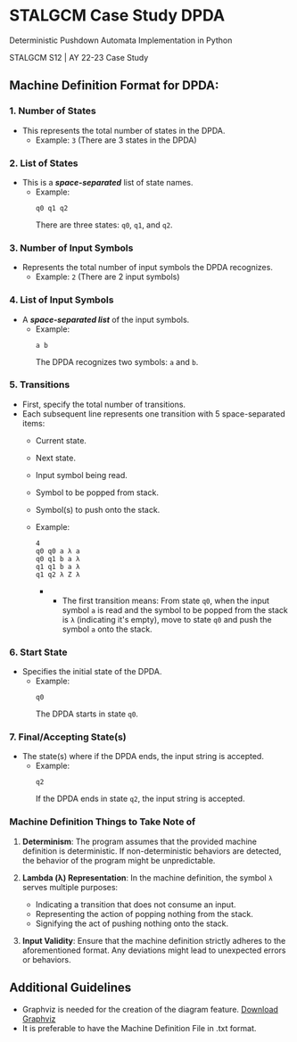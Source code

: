 # STALGCM Case Study DPDA
Deterministic Pushdown Automata Implementation in Python

STALGCM S12 | AY 22-23
Case Study

## Machine Definition Format for DPDA:

### 1. Number of States
- This represents the total number of states in the DPDA.
  - Example: `3` (There are 3 states in the DPDA)

### 2. List of States
- This is a ***space-separated*** list of state names.
  - Example: 
    ```
    q0 q1 q2
    ```
    There are three states: `q0`, `q1`, and `q2`.

### 3. Number of Input Symbols
- Represents the total number of input symbols the DPDA recognizes.
  - Example: `2` (There are 2 input symbols)

### 4. List of Input Symbols
- A ***space-separated list*** of the input symbols.
  - Example: 
    ```
    a b
    ```
    The DPDA recognizes two symbols: `a` and `b`.

### 5. Transitions
- First, specify the total number of transitions.
- Each subsequent line represents one transition with 5 space-separated items:
  - Current state.
  - Next state.
  - Input symbol being read.
  - Symbol to be popped from stack.
  - Symbol(s) to push onto the stack.
  
  - Example:
    ```
    4
    q0 q0 a λ a
    q0 q1 b a λ
    q1 q1 b a λ
    q1 q2 λ Z λ
    ```
    - - The first transition means: From state `q0`, when the input symbol `a` is read and the symbol to be popped from the stack is `λ` (indicating it's empty), move to state `q0` and push the symbol `a` onto the stack.

### 6. Start State
- Specifies the initial state of the DPDA.
  - Example: 
    ```
    q0
    ```
    The DPDA starts in state `q0`.

### 7. Final/Accepting State(s)
- The state(s) where if the DPDA ends, the input string is accepted.
  - Example: 
    ```
    q2
    ```
    If the DPDA ends in state `q2`, the input string is accepted.

### Machine Definition Things to Take Note of

1. **Determinism**: The program assumes that the provided machine definition is deterministic. If non-deterministic behaviors are detected, the behavior of the program might be unpredictable.

2. **Lambda (λ) Representation**: In the machine definition, the symbol `λ` serves multiple purposes:
    - Indicating a transition that does not consume an input.
    - Representing the action of popping nothing from the stack.
    - Signifying the act of pushing nothing onto the stack.

3. **Input Validity**: Ensure that the machine definition strictly adheres to the aforementioned format. Any deviations might lead to unexpected errors or behaviors.

## Additional Guidelines
- Graphviz is needed for the creation of the diagram feature. [Download Graphviz](https://graphviz.org/download/)
- It is preferable to have the Machine Definition File in .txt format.



